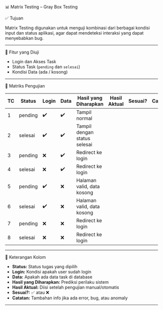 📊 Matrix Testing – Gray Box Testing

✅ Tujuan

Matrix Testing digunakan untuk menguji kombinasi dari berbagai kondisi input dan status aplikasi, agar dapat mendeteksi interaksi yang dapat menyebabkan bug.

---

🔎 Fitur yang Diuji

- Login dan Akses Task
- Status Task (`pending` dan `selesai`)
- Kondisi Data (ada / kosong)

---

🧪 Matriks Pengujian

| TC | Status   | Login | Data | Hasil yang Diharapkan                | Hasil Aktual       | Sesuai? | Catatan                        |
|----|----------|-------|------|--------------------------------------|--------------------|---------|---------------------------------|
| 1  | pending  | ✔️     | ✔️    | Tampil normal                        |                    |         |                                 |
| 2  | selesai  | ✔️     | ✔️    | Tampil dengan status selesai         |                    |         |                                 |
| 3  | pending  | ❌     | ✔️    | Redirect ke login                    |                    |         |                                 |
| 4  | selesai  | ❌     | ✔️    | Redirect ke login                    |                    |         |                                 |
| 5  | pending  | ✔️     | ❌    | Halaman valid, data kosong           |                    |         |                                 |
| 6  | selesai  | ✔️     | ❌    | Halaman valid, data kosong           |                    |         |                                 |
| 7  | pending  | ❌     | ❌    | Redirect ke login                    |                    |         |                                 |
| 8  | selesai  | ❌     | ❌    | Redirect ke login                    |                    |         |                                 |

---

📌 Keterangan Kolom

- **Status:** Status tugas yang dipilih
- **Login:** Kondisi apakah user sudah login
- **Data:** Apakah ada data task di database
- **Hasil yang Diharapkan:** Prediksi perilaku sistem
- **Hasil Aktual:** Diisi setelah pengujian manual/otomatis
- **Sesuai?:** ✅ atau ❌
- **Catatan:** Tambahan info jika ada error, bug, atau anomaly

---


